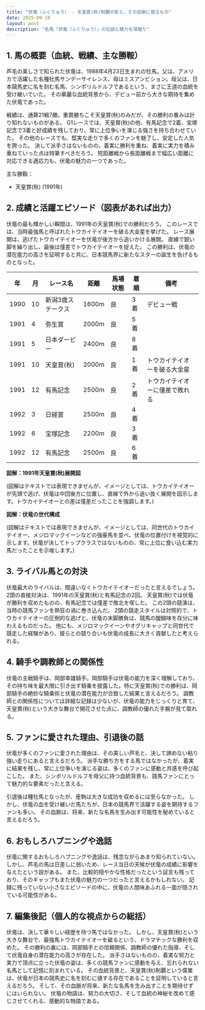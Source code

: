 ```yaml
---
title: "伏竜（ふくりゅう） - 天皇賞(秋)制覇の影と、その血脈に宿るもの"
date: 2025-09-18
layout: post
description: "名馬『伏竜（ふくりゅう）』の伝説と魅力を深堀り"
---
```


## 1. 馬の概要（血統、戦績、主な勝鞍）

芦毛の美しさで知られた伏竜は、1988年4月23日生まれの牡馬。父は、アメリカで活躍した名種牡馬サンデーサイレンス、母はミスアンビション。母父は、日本競馬史に名を刻む名馬、シンボリルドルフであるという、まさに王道の血統を受け継いでいた。  その華麗な血統背景から、デビュー前から大きな期待を集めた伏竜であった。

戦績は、通算21戦7勝。重賞勝ちこそ天皇賞(秋)のみだが、その勝利の重みは計り知れないものがある。  G1レースでは、天皇賞(秋)の他、有馬記念で2着、宝塚記念で3着と好成績を残しており、常に上位争いを演じる強さを持ち合わせていた。  その他のレースでも、堅実な走りで多くのファンを魅了し、安定した人気を誇った。  決して派手さはないものの、着実に勝利を重ね、着実に実力を積み重ねていった点は特筆すべきだろう。  短距離戦から長距離戦まで幅広い距離に対応できる適応力も、伏竜の魅力の一つであった。

主な勝鞍：

* 天皇賞(秋) (1991年)


## 2. 成績と活躍エピソード（図表があれば出力）

伏竜の最も輝かしい瞬間は、1991年の天皇賞(秋)での勝利だろう。  このレースでは、当時最強馬と呼ばれたトウカイテイオーを破る大金星を挙げた。  レース展開は、逃げたトウカイテイオーを伏竜が後方から追いかける展開。  直線で鋭い脚を繰り出し、最後は僅差でトウカイテイオーを捉えた。  この勝利は、伏竜の潜在能力の高さを証明すると共に、日本競馬界に新たなスターの誕生を告げるものとなった。

| 年 | 月 | レース名          | 距離 | 馬場状態 | 着順 | 備考                                    |
|---|----|-----------------|-----|---------|-----|-----------------------------------------|
| 1990 | 10 | 新潟3歳ステークス | 1600m| 良      | 3着 | デビュー戦                                |
| 1991 | 4 | 弥生賞            | 2000m| 良      | 5着 |                                         |
| 1991 | 5 | 日本ダービー        | 2400m| 良      | 8着 |                                         |
| 1991 | 10 | 天皇賞(秋)        | 2000m| 良      | 1着 | トウカイテイオーを破る大金星             |
| 1991 | 12 | 有馬記念          | 2500m| 良      | 2着 | トウカイテイオーに僅差で敗れる            |
| 1992 | 3 | 日経賞            | 2500m| 良      | 4着 |                                         |
| 1992 | 6 | 宝塚記念          | 2200m| 良      | 3着 |                                         |
| 1992 | 12 | 有馬記念          | 2500m| 良      | 6着 |                                         |


**図解：1991年天皇賞(秋)展開図**

(図解はテキストでは表現できませんが、イメージとしては、トウカイテイオーが先頭で逃げ、伏竜は中団後方に位置し、直線で外から追い抜く展開を図示します。トウカイテイオーとの差は僅差だったことを強調します。)


**図解：伏竜の世代構成**

(図解はテキストでは表現できませんが、イメージとしては、同世代のトウカイテイオー、メジロマックイーンなどの強豪馬を並べ、伏竜の位置付けを視覚的に示します。伏竜が決してトップクラスではないものの、常に上位に食い込む実力馬だったことを示唆します。)


## 3. ライバル馬との対決

伏竜最大のライバルは、間違いなくトウカイテイオーだったと言えるでしょう。  2頭の直接対決は、1991年の天皇賞(秋)と有馬記念の2回。  天皇賞(秋)では伏竜が勝利を収めたものの、有馬記念では僅差で敗北を喫した。  この2頭の競演は、当時の競馬ファンを熱狂の渦に巻き込んだ。  2頭の競走スタイルは対照的で、トウカイテイオーの圧倒的な逃げと、伏竜の末脚勝負は、競馬の醍醐味を存分に味わえるものだった。  他にも、メジロマックイーンやオグリキャップと同世代で競走した経験があり、彼らとの競り合いも伏竜の成長に大きく貢献したと考えられる。


## 4. 騎手や調教師との関係性

伏竜の主戦騎手は、岡部幸雄騎手。岡部騎手は伏竜の能力を深く理解しており、その持ち味を最大限に引き出す騎乗を披露した。特に天皇賞(秋)での勝利は、岡部騎手の絶妙な騎乗術と伏竜の潜在能力が合致した結果と言えるだろう。  調教師との関係性については詳細な記録は少ないが、伏竜の能力をじっくりと育て、天皇賞(秋)という大きな舞台で開花させた点に、調教師の優れた手腕が見て取れる。


## 5. ファンに愛された理由、引退後の話

伏竜が多くのファンに愛された理由は、その美しい芦毛と、決して諦めない粘り強い走りにあると言えるだろう。  派手な勝ち方をする馬ではなかったが、着実に結果を残し、常に上位争いを演じる姿は、多くのファンに感動と共感を呼び起こした。  また、シンボリルドルフを母父に持つ血統背景も、競馬ファンにとって魅力的な要素だったと言える。

引退後は種牡馬となったが、産駒は大きな成功を収めるには至らなかった。  しかし、伏竜の血を受け継いだ馬たちが、日本の競馬界で活躍する姿を期待するファンも多い。  その血脈は、将来、新たな名馬を生み出す可能性を秘めていると言えるだろう。


## 6. おもしろハプニングや逸話

伏竜に関するおもしろハプニングや逸話は、残念ながらあまり知られていない。  しかし、芦毛の馬は日差しに弱いため、レース当日の天候が伏竜の成績に影響を与えたという説がある。  また、比較的穏やかな性格だったという証言も残っており、そのギャップもまた伏竜の魅力の一つだったと言えるかもしれない。  記録に残っていない小さなエピソードの中に、伏竜の人間味あふれる一面が隠されている可能性がある。


## 7. 編集後記（個人的な視点からの総括）

伏竜は、決して華々しい経歴を持つ馬ではなかった。  しかし、天皇賞(秋)という大きな舞台で、最強馬トウカイテイオーを破るという、ドラマチックな勝利を収めた。  その勝利の裏には、岡部騎手との信頼関係、調教師の優れた指導、そして伏竜自身の潜在能力の高さが存在した。  派手さはないものの、着実な努力と実力で頂点に立った伏竜の姿は、多くの競馬ファンに感動を与え、忘れられない名馬として記憶に刻まれている。  その血統背景と、天皇賞(秋)制覇という偉業は、伏竜が日本の競馬史に名を刻むに値する存在であることを証明していると言えるだろう。  そして、その血脈が将来、新たな名馬を生み出すことを期待せずにはいられない。  伏竜の物語は、努力の大切さ、そして血統の神秘を改めて感じさせてくれる、感動的な物語である。

